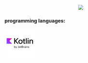 <div id="header" align="center">
  <img src="https://media1.tenor.com/m/FrOFGLdKziEAAAAd/jinwocat.gif" width="100"/>
</div>

<h3 align="left">programming languages:</h3>
<p align="left">
  <a href="https://kotlinlang.org/" target="_blank"> <img src="https://raw.githubusercontent.com/devicons/devicon/ca28c779441053191ff11710fe24a9e6c23690d6/icons/kotlin/kotlin-original-wordmark.svg" alt="figma" width="100" height="100" /> </a>
</p>

<!--
**veenorth/veenorth** is a ✨ _special_ ✨ repository because its `README.md` (this file) appears on your GitHub profile.

Here are some ideas to get you started:

- 🔭 I’m currently working on ...
- 🌱 I’m currently learning ...
- 👯 I’m looking to collaborate on ...
- 🤔 I’m looking for help with ...
- 💬 Ask me about ...
- 📫 How to reach me: ...
- 😄 Pronouns: ...
- ⚡ Fun fact: ...
-->
